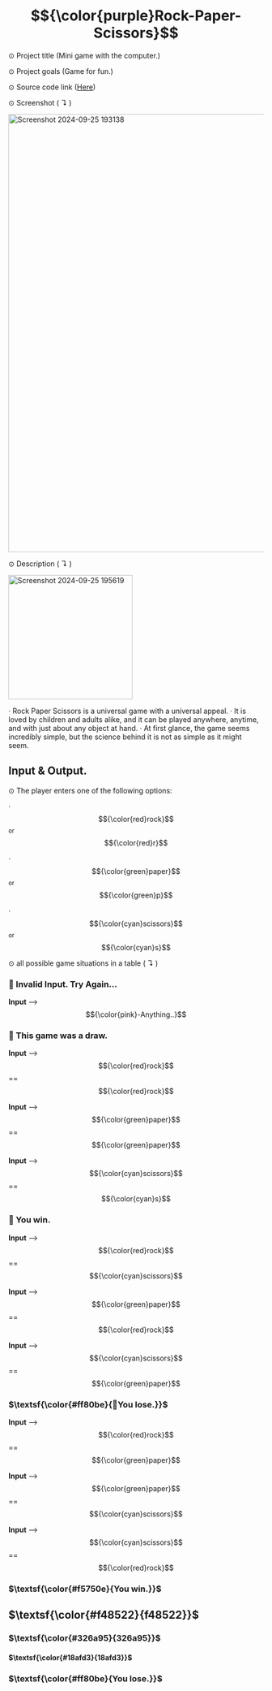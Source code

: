 # $${\color{purple}Rock-Paper-Scissors}$$ 

⊙ Project title (Mini game with the computer.)


⊙ Project goals (Game for fun.)


⊙ Source code link ([Here](https://github.com/TmCsharp/RockPaperScissors/blob/522ada6d26d319e3948bee980201108e3a2649ee/RockPaperScissors.cs#L1))


⊙ Screenshot ( ↴ )


<img width="863" alt="Screenshot 2024-09-25 193138" src="https://github.com/user-attachments/assets/cae36c38-3f89-46f7-a88b-f34b896020f1">



⊙ Description ( ↴ )

<img width="245" alt="Screenshot 2024-09-25 195619" src="https://github.com/user-attachments/assets/f4c17cf7-aeb5-43cb-bf10-4ebf78f945d2">


‧ Rock Paper Scissors is a universal game with a universal appeal. 
‧ It is loved by children and adults alike, and it can be played anywhere, anytime, and with just about any object at hand. 
‧ At first glance, the game seems incredibly simple, but the science behind it is not as simple as it might seem.

## Input & Output.


⊙ The player enters one of the following options:

‧ $${\color{red}rock}$$ <sub>or</sub> $${\color{red}r}$$

‧ $${\color{green}paper}$$ <sub>or</sub> $${\color{green}p}$$

‧ $${\color{cyan}scissors}$$ <sub>or</sub> $${\color{cyan}s}$$


⊙ all possible game situations in a table ( ↴ )

### 🔸 Invalid Input. Try Again...

**Input** -->  $${\color{pink}-Anything..}$$


  
### 🔸 This game was a draw.

**Input** --> $${\color{red}rock}$$ == $${\color{red}rock}$$

**Input** --> $${\color{green}paper}$$ == $${\color{green}paper}$$
 
**Input** --> $${\color{cyan}scissors}$$ == $${\color{cyan}s}$$


  
### 🔸 You win.

**Input** --> $${\color{red}rock}$$ == $${\color{cyan}scissors}$$
  
**Input** --> $${\color{green}paper}$$ == $${\color{red}rock}$$

**Input** --> $${\color{cyan}scissors}$$ == $${\color{green}paper}$$


  
### $\textsf{\color{#ff80be}{🔸You lose.}}$

**Input** --> $${\color{red}rock}$$ == $${\color{green}paper}$$
  
**Input** --> $${\color{green}paper}$$ == $${\color{cyan}scissors}$$
 
**Input** --> $${\color{cyan}scissors}$$ == $${\color{red}rock}$$



### $\textsf{\color{#f5750e}{You win.}}$

## $\textsf{\color{#f48522}{f48522}}$

### $\textsf{\color{#326a95}{326a95}}$

#### $\textsf{\color{#18afd3}{18afd3}}$

### $\textsf{\color{#ff80be}{You lose.}}$

